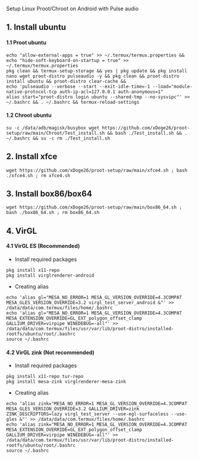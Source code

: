 Setup Linux Proot/Chroot on Android with Pulse audio

## 1. Install ubuntu
#### 1.1 Proot ubuntu 
```
echo "allow-external-apps = true" >> ~/.termux/termux.properties && echo "hide-soft-keyboard-on-startup = true" >> ~/.termux/termux.properties
pkg clean && termux-setup-storage && yes | pkg update && pkg install nano wget proot-distro pulseaudio -y && pkg clean && proot-distro install ubuntu && proot-distro clear-cache &&
echo 'pulseaudio --verbose --start --exit-idle-time=-1 --load="module-native-protocol-tcp auth-ip-acl=127.0.0.1 auth-anonymous=1"
alias start="proot-distro login ubuntu --shared-tmp --no-sysvipc"' >> ~/.bashrc && . ~/.bashrc && termux-reload-settings
```
#### 1.2 Chroot ubuntu 
```
su -c /data/adb/magisk/busybox wget https://github.com/xDoge26/proot-setup/raw/main/Chroot/Test_install.sh && bash ./Test_install.sh && . ~/.bashrc && su -c rm ./Test_install.sh
```
## 2. Install xfce
```
wget https://github.com/xDoge26/proot-setup/raw/main/xfce4.sh ; bash ./xfce4.sh ; rm xfce4.sh
```
## 3. Install box86/box64
```
wget https://github.com/xDoge26/proot-setup/raw/main/box86_64.sh ; bash ./box86_64.sh ; rm box86_64.sh
```
## 4. VirGL
#### 4.1 VirGL ES (Recommended)
- Install required packages
```
pkg install x11-repo 
pkg install virglrenderer-android
```
- Creating alias
```
echo 'alias gl="MESA_NO_ERROR=1 MESA_GL_VERSION_OVERRIDE=4.3COMPAT MESA_GLES_VERSION_OVERRIDE=3.2 virgl_test_server_android &"' >> /data/data/com.termux/files/home/.bashrc
echo 'alias gl="MESA_NO_ERROR=1 MESA_GL_VERSION_OVERRIDE=4.3COMPAT MESA_EXTENSION_OVERRIDE=GL_EXT_polygon_offset_clamp GALLIUM_DRIVER=virpipe WINEDEBUG=-all"' >> /data/data/com.termux/files/usr/var/lib/proot-distro/installed-rootfs/ubuntu/root/.bashrc
source ~/.bashrc
```
#### 4.2 VirGL zink (Not recommended)
- Install required packages
```
pkg install x11-repo tur-repo
pkg install mesa-zink virglrenderer-mesa-zink
```
- Creating alias
```
echo 'alias zink="MESA_NO_ERROR=1 MESA_GL_VERSION_OVERRIDE=4.3COMPAT MESA_GLES_VERSION_OVERRIDE=3.2 GALLIUM_DRIVER=zink ZINK_DESCRIPTORS=lazy virgl_test_server --use-egl-surfaceless --use-gles &"' >> /data/data/com.termux/files/home/.bashrc
echo 'alias zink="MESA_NO_ERROR=1 MESA_GL_VERSION_OVERRIDE=4.3COMPAT MESA_EXTENSION_OVERRIDE=GL_EXT_polygon_offset_clamp GALLIUM_DRIVER=virpipe WINEDEBUG=-all"' >> /data/data/com.termux/files/usr/var/lib/proot-distro/installed-rootfs/ubuntu/root/.bashrc
source ~/.bashrc
```


